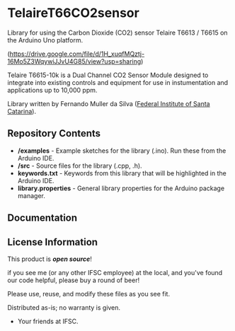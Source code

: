 # TelaireT66CO2sensor
Library for using the Carbon Dioxide (CO2) sensor Telaire T6613 / T6615 on the Arduino Uno platform.

(https://drive.google.com/file/d/1H_xuqfMQztj-16Mo5Z3WqywiJJvU4G85/view?usp=sharing)

Telaire T6615-10k is a Dual Channel CO2 Sensor Module designed to integrate into existing controls and equipment for use in instumentation and applications up to 10,000 ppm.

Library written by Fernando Muller da Silva ([Federal Institute of Santa Catarina](https://www.ifsc.edu.br/web/campus-sao-jose)).


Repository Contents
-------------------

* **/examples** - Example sketches for the library (.ino). Run these from the Arduino IDE. 
* **/src** - Source files for the library (.cpp, .h).
* **keywords.txt** - Keywords from this library that will be highlighted in the Arduino IDE. 
* **library.properties** - General library properties for the Arduino package manager. 

Documentation
--------------


License Information
-------------------

This product is _**open source**_! 

if you see me (or any other IFSC employee) at the local, and you've found our code helpful, please buy a round of beer! 

Please use, reuse, and modify these files as you see fit. 

Distributed as-is; no warranty is given.

- Your friends at IFSC.
